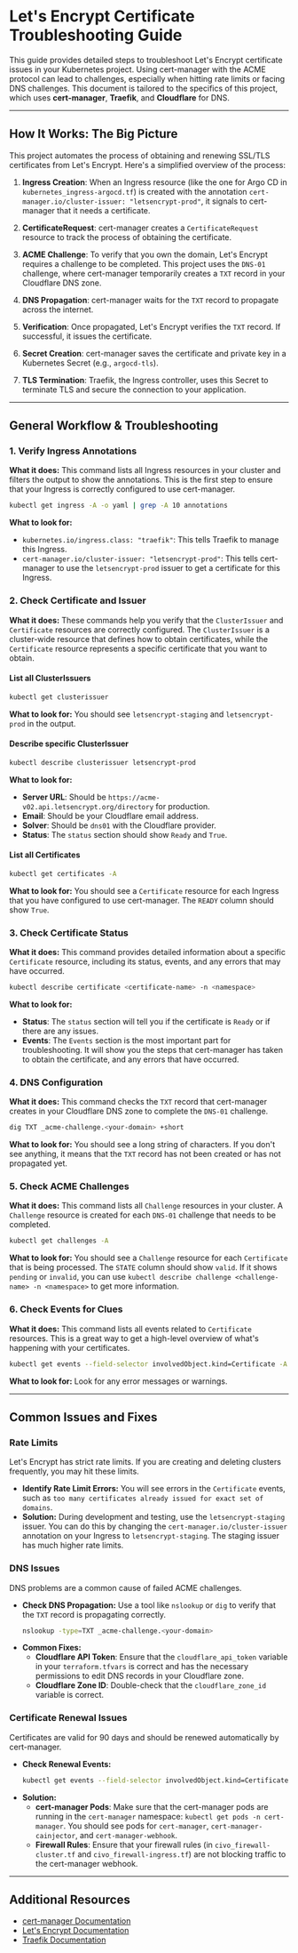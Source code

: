 # Let's Encrypt Certificate Troubleshooting Guide

This guide provides detailed steps to troubleshoot Let's Encrypt certificate issues in your Kubernetes project. Using cert-manager with the ACME protocol can lead to challenges, especially when hitting rate limits or facing DNS challenges. This document is tailored to the specifics of this project, which uses **cert-manager**, **Traefik**, and **Cloudflare** for DNS.

---

## How It Works: The Big Picture

This project automates the process of obtaining and renewing SSL/TLS certificates from Let's Encrypt. Here's a simplified overview of the process:

1.  **Ingress Creation**: When an Ingress resource (like the one for Argo CD in `kubernetes_ingress-argocd.tf`) is created with the annotation `cert-manager.io/cluster-issuer: "letsencrypt-prod"`, it signals to cert-manager that it needs a certificate.

2.  **CertificateRequest**: cert-manager creates a `CertificateRequest` resource to track the process of obtaining the certificate.

3.  **ACME Challenge**: To verify that you own the domain, Let's Encrypt requires a challenge to be completed. This project uses the `DNS-01` challenge, where cert-manager temporarily creates a `TXT` record in your Cloudflare DNS zone.

4.  **DNS Propagation**: cert-manager waits for the `TXT` record to propagate across the internet.

5.  **Verification**: Once propagated, Let's Encrypt verifies the `TXT` record. If successful, it issues the certificate.

6.  **Secret Creation**: cert-manager saves the certificate and private key in a Kubernetes Secret (e.g., `argocd-tls`).

7.  **TLS Termination**: Traefik, the Ingress controller, uses this Secret to terminate TLS and secure the connection to your application.

---

## General Workflow & Troubleshooting

### 1. Verify Ingress Annotations

**What it does:** This command lists all Ingress resources in your cluster and filters the output to show the annotations. This is the first step to ensure that your Ingress is correctly configured to use cert-manager.

```bash
kubectl get ingress -A -o yaml | grep -A 10 annotations
```

**What to look for:**
*   `kubernetes.io/ingress.class: "traefik"`: This tells Traefik to manage this Ingress.
*   `cert-manager.io/cluster-issuer: "letsencrypt-prod"`: This tells cert-manager to use the `letsencrypt-prod` issuer to get a certificate for this Ingress.

### 2. Check Certificate and Issuer

**What it does:** These commands help you verify that the `ClusterIssuer` and `Certificate` resources are correctly configured. The `ClusterIssuer` is a cluster-wide resource that defines how to obtain certificates, while the `Certificate` resource represents a specific certificate that you want to obtain.

#### List all ClusterIssuers
```bash
kubectl get clusterissuer
```
**What to look for:** You should see `letsencrypt-staging` and `letsencrypt-prod` in the output.

#### Describe specific ClusterIssuer
```bash
kubectl describe clusterissuer letsencrypt-prod
```
**What to look for:**
*   **Server URL**: Should be `https://acme-v02.api.letsencrypt.org/directory` for production.
*   **Email**: Should be your Cloudflare email address.
*   **Solver**: Should be `dns01` with the Cloudflare provider.
*   **Status**: The `status` section should show `Ready` and `True`.

#### List all Certificates
```bash
kubectl get certificates -A
```
**What to look for:** You should see a `Certificate` resource for each Ingress that you have configured to use cert-manager. The `READY` column should show `True`.

### 3. Check Certificate Status

**What it does:** This command provides detailed information about a specific `Certificate` resource, including its status, events, and any errors that may have occurred.

```bash
kubectl describe certificate <certificate-name> -n <namespace>
```

**What to look for:**
*   **Status**: The `status` section will tell you if the certificate is `Ready` or if there are any issues.
*   **Events**: The `Events` section is the most important part for troubleshooting. It will show you the steps that cert-manager has taken to obtain the certificate, and any errors that have occurred.

### 4. DNS Configuration

**What it does:** This command checks the `TXT` record that cert-manager creates in your Cloudflare DNS zone to complete the `DNS-01` challenge.

```bash
dig TXT _acme-challenge.<your-domain> +short
```

**What to look for:** You should see a long string of characters. If you don't see anything, it means that the `TXT` record has not been created or has not propagated yet.

### 5. Check ACME Challenges

**What it does:** This command lists all `Challenge` resources in your cluster. A `Challenge` resource is created for each `DNS-01` challenge that needs to be completed.

```bash
kubectl get challenges -A
```

**What to look for:** You should see a `Challenge` resource for each `Certificate` that is being processed. The `STATE` column should show `valid`. If it shows `pending` or `invalid`, you can use `kubectl describe challenge <challenge-name> -n <namespace>` to get more information.

### 6. Check Events for Clues

**What it does:** This command lists all events related to `Certificate` resources. This is a great way to get a high-level overview of what's happening with your certificates.

```bash
kubectl get events --field-selector involvedObject.kind=Certificate -A
```

**What to look for:** Look for any error messages or warnings.

---

## Common Issues and Fixes

### Rate Limits
Let's Encrypt has strict rate limits. If you are creating and deleting clusters frequently, you may hit these limits.

*   **Identify Rate Limit Errors:** You will see errors in the `Certificate` events, such as `too many certificates already issued for exact set of domains`.
*   **Solution:** During development and testing, use the `letsencrypt-staging` issuer. You can do this by changing the `cert-manager.io/cluster-issuer` annotation on your Ingress to `letsencrypt-staging`. The staging issuer has much higher rate limits.

### DNS Issues
DNS problems are a common cause of failed ACME challenges.

*   **Check DNS Propagation:** Use a tool like `nslookup` or `dig` to verify that the `TXT` record is propagating correctly.
    ```bash
    nslookup -type=TXT _acme-challenge.<your-domain>
    ```
*   **Common Fixes:**
    *   **Cloudflare API Token**: Ensure that the `cloudflare_api_token` variable in your `terraform.tfvars` is correct and has the necessary permissions to edit DNS records in your Cloudflare zone.
    *   **Cloudflare Zone ID**: Double-check that the `cloudflare_zone_id` variable is correct.

### Certificate Renewal Issues
Certificates are valid for 90 days and should be renewed automatically by cert-manager.

*   **Check Renewal Events:**
    ```bash
    kubectl get events --field-selector involvedObject.kind=CertificateRequest -A
    ```
*   **Solution:**
    *   **cert-manager Pods**: Make sure that the cert-manager pods are running in the `cert-manager` namespace: `kubectl get pods -n cert-manager`. You should see pods for `cert-manager`, `cert-manager-cainjector`, and `cert-manager-webhook`.
    *   **Firewall Rules**: Ensure that your firewall rules (in `civo_firewall-cluster.tf` and `civo_firewall-ingress.tf`) are not blocking traffic to the cert-manager webhook.

---

## Additional Resources

*   [cert-manager Documentation](https://cert-manager.io/docs/)
*   [Let's Encrypt Documentation](https://letsencrypt.org/docs/)
*   [Traefik Documentation](https://doc.traefik.io/traefik/)
